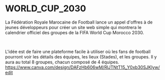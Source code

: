 # WORLD_CUP_2030
La Fédération Royale Marocaine de Football lance un appel d'offres à de jeunes développeurs pour créer un site web simple qui montrera le calendrier officiel des groupes de la FIFA World Cup Morocco 2030.

​

L'idée est de faire une plateforme facile à utiliser où les fans de football pourront voir les détails des équipes, les lieux (Stades), et les groupes. Il y aura au total 8 groupes, chacun composé de 4 équipes.
https://www.canva.com/design/DAFzHb606wM/RlJTNtT15_Y0xb30SJKlyw/edit
